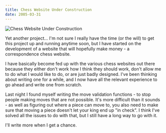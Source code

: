 ```yaml
---
title: Chess Website Under Construction
date: 2005-03-31
---
```


![Chess Website Under Construction](https://source.unsplash.com/7QCBakMyDCE/1600x900)

Yet another project... I'm not sure I really have the time (or the will) to get this project up and running anytime soon, but I have started on the development of a website that will hopefully make money - a correspondence chess website.

I have basically become fed up with the various chess websites out there because they either don't work how I think they should work, don't allow me to do what I would like to do, or are just badly designed. I've been thinking about writing one for a while, and I now have all the relevant experience to go ahead and write one from scratch.

Last night I found myself writing the move validation functions - to stop people making moves that are not possible. It's more difficult than it sounds - as well as figuring out where a piece can move to, you also need to make sure that moving a piece doesn't let your king end up "in check". I think I've solved all the issues to do with that, but I still have a long way to go with it.

I'll write more when I get a chance.
